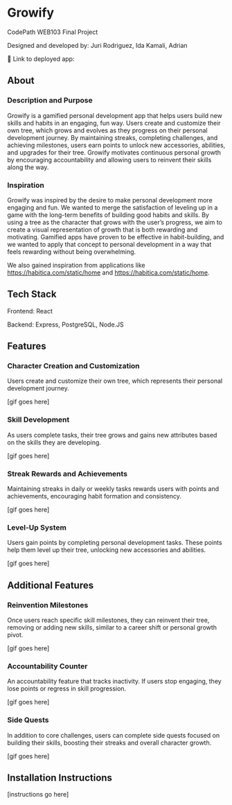 # Growify

CodePath WEB103 Final Project

Designed and developed by: Juri Rodriguez, Ida Kamali, Adrian

🔗 Link to deployed app:

## About

### Description and Purpose

Growify is a gamified personal development app that helps users build new skills and habits in an engaging, fun way. Users create and customize their own tree, which grows and evolves as they progress on their personal development journey. By maintaining streaks, completing challenges, and achieving milestones, users earn points to unlock new accessories, abilities, and upgrades for their tree. Growify motivates continuous personal growth by encouraging accountability and allowing users to reinvent their skills along the way.

### Inspiration

Growify was inspired by the desire to make personal development more engaging and fun. We wanted to merge the satisfaction of leveling up in a game with the long-term benefits of building good habits and skills. By using a tree as the character that grows with the user’s progress, we aim to create a visual representation of growth that is both rewarding and motivating. Gamified apps have proven to be effective in habit-building, and we wanted to apply that concept to personal development in a way that feels rewarding without being overwhelming.

We also gained inspiration from applications like https://habitica.com/static/home and https://habitica.com/static/home.

## Tech Stack

Frontend: React

Backend: Express, PostgreSQL, Node.JS

## Features

### Character Creation and Customization

Users create and customize their own tree, which represents their personal development journey.

[gif goes here]

### Skill Development

As users complete tasks, their tree grows and gains new attributes based on the skills they are developing.

[gif goes here]

### Streak Rewards and Achievements

Maintaining streaks in daily or weekly tasks rewards users with points and achievements, encouraging habit formation and consistency.

[gif goes here]

### Level-Up System

Users gain points by completing personal development tasks. These points help them level up their tree, unlocking new accessories and abilities.

[gif goes here]

## Additional Features

### Reinvention Milestones

Once users reach specific skill milestones, they can reinvent their tree, removing or adding new skills, similar to a career shift or personal growth pivot.

[gif goes here]

### Accountability Counter

An accountability feature that tracks inactivity. If users stop engaging, they lose points or regress in skill progression.

[gif goes here]

### Side Quests

In addition to core challenges, users can complete side quests focused on building their skills, boosting their streaks and overall character growth.

[gif goes here]

## Installation Instructions

[instructions go here]
